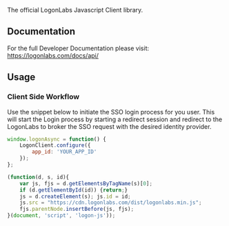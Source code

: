 The official LogonLabs Javascript Client library.

## Documentation

For the full Developer Documentation please visit: https://logonlabs.com/docs/api/

## Usage

### Client Side Workflow

Use the snippet below to initiate the SSO login process for you user. This will start the Login process by starting a redirect session and redirect to the LogonLabs to broker the SSO request with the desired identity provider.

```javascript
window.logonAsync = function() {
    LogonClient.configure({
        app_id: 'YOUR_APP_ID'
    });
};

(function(d, s, id){
    var js, fjs = d.getElementsByTagName(s)[0];
    if (d.getElementById(id)) {return;}
    js = d.createElement(s); js.id = id;
    js.src = "https://cdn.logonlabs.com/dist/logonlabs.min.js";
    fjs.parentNode.insertBefore(js, fjs);
}(document, 'script', 'logon-js'));
```